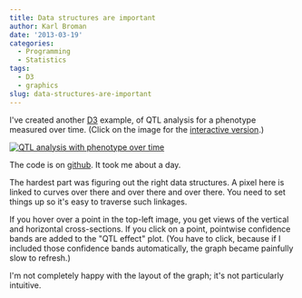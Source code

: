 ```yaml
---
title: Data structures are important
author: Karl Broman
date: '2013-03-19'
categories:
  - Programming
  - Statistics
tags:
  - D3
  - graphics
slug: data-structures-are-important
---
```


I've created another [D3](http://d3js.org) example, of QTL analysis for a phenotype measured over time. (Click on the image for the [interactive version](http://www.biostat.wisc.edu/~kbroman/D3/lod_by_time).)

[![QTL analysis with phenotype over time](http://kbroman.files.wordpress.com/2013/03/lod_by_time.png)](http://www.biostat.wisc.edu/~kbroman/D3/lod_by_time)

The code is on [github](https://github.com/kbroman/d3examples/tree/master/lod_by_time). It took me about a day.

The hardest part was figuring out the right data structures.  A pixel here is linked to curves over there and over there and over there.  You need to set things up so it's easy to traverse such linkages.

If you hover over a point in the top-left image, you get views of the vertical and horizontal cross-sections.  If you click on a point, pointwise confidence bands are added to the "QTL effect" plot.  (You have to click, because if I included those confidence bands automatically, the graph became painfully slow to refresh.)

I'm not completely happy with the layout of the graph; it's not particularly intuitive.
